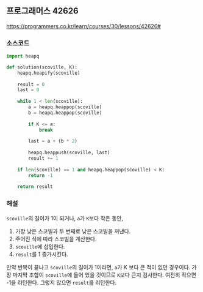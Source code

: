 ## 프로그래머스 42626
https://programmers.co.kr/learn/courses/30/lessons/42626#
### 소스코드
```py
import heapq

def solution(scoville, K):
    heapq.heapify(scoville)
    
    result = 0
    last = 0
    
    while 1 < len(scoville):
        a = heapq.heappop(scoville)
        b = heapq.heappop(scoville)
        
        if K <= a:
            break
        
        last = a + (b * 2)
        
        heapq.heappush(scoville, last)
        result += 1
    
    if len(scoville) == 1 and heapq.heappop(scoville) < K:
        return -1
    
    return result
```

### 해설
`scoville`의 길이가 1이 되거나, `a`가 `K`보다 작은 동안,
1. 가장 낮은 스코빌과 두 번째로 낮은 스코빌을 꺼낸다.
1. 주어진 식에 따라 스코빌을 계산한다.
1. `scoville`에 삽입한다.
1. `result`를 1 증가시킨다.

만약 반복이 끝나고 `scoville`의 길이가 1이라면, `a`가 K 보다 큰 적이 없던 경우이다. 가장 마지막 조합이 `scoville`에 들어 있을 것이므로 `K`보다 큰지 검사한다. 여전히 작으면 -1을 리턴한다. 그렇지 않으면 `result`를 리턴한다.
